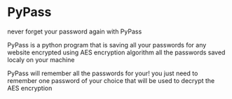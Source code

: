 # PyPass
never forget your password again with PyPass

PyPass is a python program that is saving all your passwords for any website encrypted using AES encryption algorithm
all the passwords saved localy on your machine

PyPass will remember all the passwords for your!
you just need to remember one password of your choice that will be used to decrypt the AES encryption
